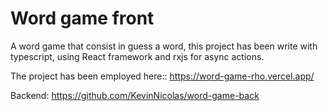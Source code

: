 # Word game front

A word game that consist in guess a word, this project has been write with typescript, using React framework and rxjs for async actions.

The project has been employed here:: https://word-game-rho.vercel.app/

Backend: https://github.com/KevinNicolas/word-game-back
